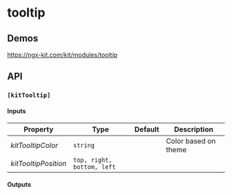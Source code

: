 # tooltip

## Demos

https://ngx-kit.com/kit/modules/tooltip

## API

### `[kitTooltip]`

#### Inputs

| Property | Type | Default | Description |
| --- | --- | --- | --- |
| *kitTooltipColor* | `string` | | Color based on theme |
| *kitTooltipPosition* | `top, right, bottom, left` | | |

#### Outputs
